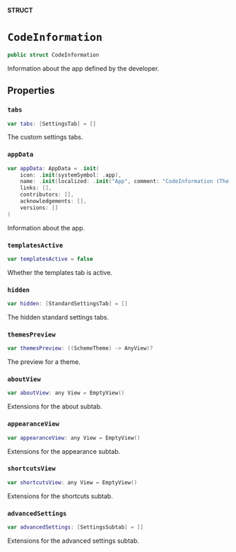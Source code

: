 **STRUCT**

# `CodeInformation`

```swift
public struct CodeInformation
```

Information about the app defined by the developer.

## Properties
### `tabs`

```swift
var tabs: [SettingsTab] = []
```

The custom settings tabs.

### `appData`

```swift
var appData: AppData = .init(
    icon: .init(systemSymbol: .app),
    name: .init(localized: .init("App", comment: "CodeInformation (The default app title)")),
    links: [],
    contributors: [],
    acknowledgements: [],
    versions: []
)
```

Information about the app.

### `templatesActive`

```swift
var templatesActive = false
```

Whether the templates tab is active.

### `hidden`

```swift
var hidden: [StandardSettingsTab] = []
```

The hidden standard settings tabs.

### `themesPreview`

```swift
var themesPreview: ((SchemeTheme) -> AnyView)?
```

The preview for a theme.

### `aboutView`

```swift
var aboutView: any View = EmptyView()
```

Extensions for the about subtab.

### `appearanceView`

```swift
var appearanceView: any View = EmptyView()
```

Extensions for the appearance subtab.

### `shortcutsView`

```swift
var shortcutsView: any View = EmptyView()
```

Extensions for the shortcuts subtab.

### `advancedSettings`

```swift
var advancedSettings: [SettingsSubtab] = []
```

Extensions for the advanced settings subtab.
